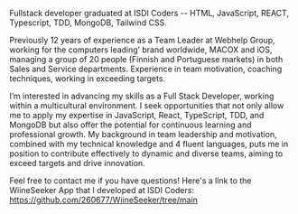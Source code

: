 Fullstack developer graduated at ISDI Coders -- HTML, JavaScript, REACT, Typescript, TDD, MongoDB, Tailwind CSS. 

Previously 12 years of experience as a Team Leader at Webhelp Group, working for the computers leading’ brand worldwide, MACOX and iOS, managing a group of 20 people (Finnish and Portuguese markets) in both Sales and Service departments. Experience in team motivation, coaching techniques, working in exceeding targets.

I’m interested in advancing my skills as a Full Stack Developer, working within a multicultural environment. I seek opportunities that not only allow me to apply my expertise in JavaScript, React, TypeScript, TDD, and MongoDB but also offer the potential for continuous learning and professional growth. My background in team leadership and motivation, combined with my technical knowledge and 4 fluent languages, puts me in position to contribute effectively to dynamic and diverse teams, aiming to exceed targets and drive innovation.

Feel free to contact me if you have questions! Here's a link to the WiineSeeker App that I developed at ISDI Coders:  https://github.com/260677/WiineSeeker/tree/main
